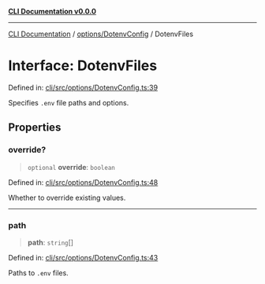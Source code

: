 [**CLI Documentation v0.0.0**](../../../README.md)

***

[CLI Documentation](../../../modules.md) / [options/DotenvConfig](../README.md) / DotenvFiles

# Interface: DotenvFiles

Defined in: [cli/src/options/DotenvConfig.ts:39](https://github.com/stonemjs/cli/blob/918c4879f2a7715f30d46038936ca1a10bb41202/src/options/DotenvConfig.ts#L39)

Specifies `.env` file paths and options.

## Properties

### override?

> `optional` **override**: `boolean`

Defined in: [cli/src/options/DotenvConfig.ts:48](https://github.com/stonemjs/cli/blob/918c4879f2a7715f30d46038936ca1a10bb41202/src/options/DotenvConfig.ts#L48)

Whether to override existing values.

***

### path

> **path**: `string`[]

Defined in: [cli/src/options/DotenvConfig.ts:43](https://github.com/stonemjs/cli/blob/918c4879f2a7715f30d46038936ca1a10bb41202/src/options/DotenvConfig.ts#L43)

Paths to `.env` files.
